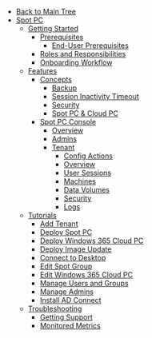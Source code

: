 <!-- Table of Contents -->

- <a href="/" class="sidebar-home"><i data-feather="arrow-left" class="sidebar-back-icon"></i>Back to Main Tree</a>
- [Spot PC](spot-pc/)
  - [Getting Started](spot-pc/getting-started/)
    - [Prerequisites](spot-pc/getting-started/prerequisites/)
      - [End-User Prerequisites](spot-pc/getting-started/prerequisites/end-user-prerequisites)
    - [Roles and Responsibilities](spot-pc/getting-started/roles-and-responsibilities)
    - [Onboarding Workflow](spot-pc/getting-started/onboarding-workflow)
  - [Features](spot-pc/features/)
    - [Concepts](spot-pc/features/concepts/)
      - [Backup](spot-pc/features/concepts/backup)
      - [Session Inactivity Timeout](spot-pc/features/concepts/session-inactivity-timeout)
      - [Security](spot-pc/features/concepts/security)
      - [Spot PC & Cloud PC](spot-pc/features/concepts/spot-pc-and-cloud-pc)
    - [Spot PC Console](spot-pc/features/spot-pc-console/)
      - [Overview](spot-pc/features/spot-pc-console/overview)
      - [Admins](spot-pc/features/spot-pc-console/admins)
      - [Tenant](spot-pc/features/spot-pc-console/tenant/)
        - [Config Actions](spot-pc/features/spot-pc-console/tenant/config-actions)
        - [Overview](spot-pc/features/spot-pc-console/tenant/overview)
        - [User Sessions](spot-pc/features/spot-pc-console/tenant/user-sessions)
        - [Machines](spot-pc/features/spot-pc-console/tenant/machines)
        - [Data Volumes](spot-pc/features/spot-pc-console/tenant/data-volumes)
        - [Security](spot-pc/features/spot-pc-console/tenant/security)
        - [Logs](spot-pc/features/spot-pc-console/tenant/logs)
  - [Tutorials](spot-pc/tutorials/)
    - [Add Tenant](spot-pc/tutorials/add-tenant)
    - [Deploy Spot PC](spot-pc/tutorials/deploy-spot-pc)
    - [Deploy Windows 365 Cloud PC](spot-pc/tutorials/deploy-windows-365-cloud-pc)
    - [Deploy Image Update](spot-pc/tutorials/deploy-image-update)
    - [Connect to Desktop](spot-pc/tutorials/connect-to-desktop)
    - [Edit Spot Group](spot-pc/tutorials/edit-spot-group)
    - [Edit Windows 365 Cloud PC](spot-pc/tutorials/edit-w365)
    - [Manage Users and Groups](spot-pc/tutorials/manage-users-and-groups)
    - [Manage Admins](spot-pc/tutorials/manage-admins)
    - [Install AD Connect](spot-pc/tutorials/install-ad-connect)
  - [Troubleshooting](spot-pc/troubleshooting/)
    - [Getting Support](spot-pc/troubleshooting/getting-support)
    - [Monitored Metrics](spot-pc/troubleshooting/monitored-metrics)


<!--      - [OS Patching](spot-pc/features/concepts/os-patching)
          - [Spot PC & Cloud PC](spot-pc/features/concepts/spot-pc-and-cloud-pc)
- [Spot PC](spot-pc/)
  - [Getting Started](spot-pc/getting-started/)
    - [Prerequisites](spot-pc/getting-started/prerequisites/)
      - [End-User Prerequisites](spot-pc/getting-started/prerequisites/end-user-prerequisites/)
    - [Service Summary](spot-pc/getting-started/service-summary/)
      - [Roles and Responsibilities](spot-pc/getting-started/service-summary/roles-and-responsibilities/)
    - [Onboarding Workflow](spot-pc/getting-started/onboarding-workflow)
      - [Planning and Design White Paper](spot-pc/getting-started/onboarding-workflow/planning-and-design-white-paper/)
      - [Data Migration Services](spot-pc/getting-started/onboarding-workflow/data-migration-services/)
      - [Tools and Strategies](spot-pc/getting-started/onboarding-workflow/tools-and-strategies/)
      - [Advanced Use Cases](spot-pc/getting-started/onboarding-workflow/advanced-use-cases/)
  - [Features](spot-pc/features/)
    - [Concepts](spot-pc/features/concepts/)
      - [Spot PC and Windows 365 Cloud PC](spot-pc/features/concepts/spot-pc-and-windows-365-cloud-pc/)
      - [Spot Groups](spot-pc/features/concepts/spot-groups/)
      - [Storage](spot-pc/features/concepts/storage/)
      - [Business Server](spot-pc/features/concepts/business-server/)
      - [Security Concepts](spot-pc/features/concepts/security-concepts/)
        - [User Security](spot-pc/features/concepts/security-concepts/user-security/)
        - [Admin Security](spot-pc/features/concepts/security-concepts/admin-security/)
        - [Machine Security](spot-pc/features/concepts/security-concepts/machine-security/)
      - [Images](spot-pc/features/concepts/images/)
      - [Patching](spot-pc/features/concepts/patching/)
      - [Backup](spot-pc/features/concepts/backup/)
      - [Azure AD Connect](spot-pc/features/concepts/azure-ad-connect/)
      - [Nightly Maintenance](spot-pc/features/concepts/nightly-maintenance/)
      - [Organizations](spot-pc/features/concepts/organizations/)
      - [Tenants](spot-pc/features/concepts/tenants/)
    - [Spot PC Console](spot-pc/features/spot-pc-console/)
      - [Overview](spot-pc/features/spot-pc-console/overview/)
      - [Admins](spot-pc/features/spot-pc-console/admins/)
      - [Support Issues](spot-pc/features/spot-pc-console/support-issues/)
      - [Invoice Details](spot-pc/features/spot-pc-console/invoice-details/)
      - [Add New Tenant](spot-pc/features/spot-pc-console/add-new-tenant/)
      - [Tenant](spot-pc/features/spot-pc-console/tenant/)
        - [Overview](spot-pc/features/spot-pc-console/tenant/overview/)
        - [User Sessions](spot-pc/features/spot-pc-console/tenant/user-sessions/)
        - [Machines](spot-pc/features/spot-pc-console/tenant/machines/)
        - [Data Volumes](spot-pc/features/spot-pc-console/tenant/data-volumes/)
        - [Security](spot-pc/features/spot-pc-console/tenant/security/)
        - [Alerts](spot-pc/features/spot-pc-console/tenant/alerts/)
        - [Logs](spot-pc/features/spot-pc-console/tenant/logs/)


      ]
    We discovered last week that you can input different SpotPC Custom log analytics tables:
SPOC_CL
ServerResource_CL
Spot_PC_Deployment_CL
SpotPcAgent_CL

and the default Azure tables:
AzureDiagnostics
Event
Heartbeat
Usage
WVDAgentHealthStatus
WVDCheckpoints
WVDConnections
WVDErrors
WVDHostRegistrations
WVDManagement
<https://teams.microsoft.com/l/message/19:1940a1eebf2f4fa7af7d390068951881@thread.tacv2/1641997747797?tenantId=4b0911a0-929b-4715-944b-c03745165b3a&amp;groupId=706924f6-2925-4827-941e-8129608cf17e&amp;parentMessageId=1641996375002&amp;teamName=VDS - Product Management &amp; Strategy&amp;channelName=General&amp;createdTime=1641997747797>

      - [Config Actions](spot-pc/features/spot-pc-console/tenant/config-actions)
        - [Windows 365](spot-pc/features/spot-pc-console/tenant/config-actionswindows-365/)
          - [Connections](spot-pc/features/spot-pc-console/tenant/config-actionswindows-365/connections/)
          - [Device Images](spot-pc/features/spot-pc-console/tenant/config-actionswindows-365/device-images/)
          - [Provisioning Policies](spot-pc/features/spot-pc-console/tenant/config-actionswindows-365/provisioning-policies/)
  - [Tutorials](spot-pc/tutorials/)
    - [Create Image](spot-pc/tutorials/create-image/)
    - [Deploy Image](spot-pc/tutorials/deploy-image/)
    - [Add/Remove App](spot-pc/tutorials/add-remove-app/)
    - [Deploy App](spot-pc/tutorials/deploy-app/)
    - [Assign App](spot-pc/tutorials/assign-app/)
    - [Connect to Desktop](spot-pc/tutorials/connect-to-desktop/)
    - [Manage Users and Groups](spot-pc/tutorials/manage-users-and-groups/)
    - [Restore from Backups](spot-pc/tutorials/restore-from-backups/)
    - [Manage Admins](spot-pc/tutorials/manage-admins/)
    - [Map Network Drive](spot-pc/tutorials/map-network-drive/)
    - [Add VPN](spot-pc/tutorials/add-vpn/)
    - [Configure Conditional Access](spot-pc/tutorials/configure-conditional-access/)
    - [Remove User](spot-pc/tutorials/remove-user/)
    - [Remove App](spot-pc/tutorials/remove-app/)
    - [Remove Image](spot-pc/tutorials/remove-image/)
    - [Remove Spot Group](spot-pc/tutorials/remove-spot-group/)
    - [Remove Tenant](spot-pc/tutorials/remove-tenant/)
  - [Troubleshooting](spot-pc/troubleshooting/)
    - [Getting Support](spot-pc/troubleshooting/getting-support/)
    - [Network Connectivity](spot-pc/troubleshooting/network-connectivity/)
    - [Resource Consumption](spot-pc/troubleshooting/resource-consumption/)
    - [Storage Performance](spot-pc/troubleshooting/storage-performance/)
    - [Storage Consumption](spot-pc/troubleshooting/storage-consumption/)
    - [Performance Data](spot-pc/troubleshooting/performance-data/)
    - [AVD Error Messages](spot-pc/troubleshooting/avd-error-messages/)
  - [Tips & Best Practices](spot-pc/tips-and-best-practices/)
    - [Teams Optimization](spot-pc/tips-and-best-practices/teams-optimization/)
    - [Printing and Scanning](spot-pc/tips-and-best-practices/printing-and-scanning/)
    - [USB Redirection](spot-pc/tips-and-best-practices/usb-redirection/)
  - [Tools & Integrations](spot-pc/tools-and-integrations/)
    - [Azure NetApp Files](spot-pc/tools-and-integrations/azure-netapp-files/)
    - [Azure B2C](spot-pc/tools-and-integrations/azure-b2c/)
    - [Azure Virtual Desktop](spot-pc/tools-and-integrations/azure-virtual-desktop/)
    - [Windows 365 Cloud PC](spot-pc/tools-and-integrations/windows-365-cloud-pc/)
    - [Microsoft Defender for Cloud](spot-pc/tools-and-integrations/microsoft-defender-for-cloud/)
    - [NetApp Cloud Insights](spot-pc/tools-and-integrations/netapp-cloud-insights/)
    - [NetApp Cloud Backup Service](spot-pc/tools-and-integrations/netapp-cloud-backup-service/)
    - [NetApp Cloud Sync](spot-pc/tools-and-integrations/netapp-cloud-sync/)
    - [Azure Files](spot-pc/tools-and-integrations/azure-files/)
    - [Azure Backup](spot-pc/tools-and-integrations/azure-backup/)
    - [Azure File Sync](spot-pc/tools-and-integrations/azure-file-sync/)
-->
